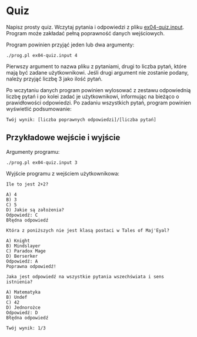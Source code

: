 # Quiz
Napisz prosty quiz. Wczytaj pytania i odpowiedzi z pliku
[ex04-quiz.input](https://github.com/slimakuj/perl/blob/master/class03/exercises/ex04-quiz.input).
Program może zakładać pełną poprawność danych wejściowych.

Program powinien przyjąć jeden lub dwa argumenty:
```
./prog.pl ex04-quiz.input 4
```
Pierwszy argument to nazwa pliku z pytaniami, drugi to liczba pytań, które
mają być zadane użytkownikowi. Jeśli drugi argument nie zostanie podany,
należy przyjąć liczbę 3 jako ilość pytań.

Po wczytaniu danych program powinien wylosować z zestawu odpowiednią liczbę
pytań i po kolei zadać je użytkownikowi, informując na bieżąco o prawidłowości
odpowiedzi. Po zadaniu wszystkich pytań, program powinien wyświetlić
podsumowanie:
```
Twój wynik: [liczba poprawnych odpowiedzi]/[liczba pytań]
```

## Przykładowe wejście i wyjście
Argumenty programu:
```
./prog.pl ex04-quiz.input 3
```
Wyjście programu z wejściem użytkownikowa:
```
Ile to jest 2+2?

A) 4
B) 3
C) 5
D) Jakie są założenia?
Odpowiedź: C
Błędna odpowiedź

Która z poniższych nie jest klasą postaci w Tales of Maj'Eyal?

A) Knight
B) Mindslayer
C) Paradox Mage
D) Berserker
Odpowiedź: A
Poprawna odpowiedź!

Jaka jest odpowiedź na wszystkie pytania wszechświata i sens istnienia?

A) Matematyka
B) Undef
C) 42
D) Jednorożce
Odpowiedź: D
Błędna odpowiedź

Twój wynik: 1/3
```
